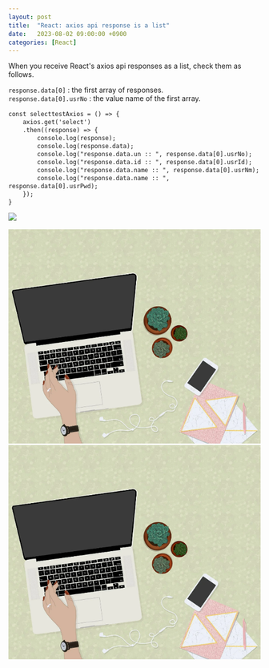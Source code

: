 ```yaml
---
layout: post
title:  "React: axios api response is a list"
date:   2023-08-02 09:00:00 +0900
categories: [React]
---
```


When you receive React's axios api responses as a list, check them as follows.   
   
`response.data[0]` : the first array of responses.   
`response.data[0].usrNo` : the value name of the first array.   
   
```react
const selecttestAxios = () => {
    axios.get('select')
    .then((response) => {
        console.log(response);
        console.log(response.data);
        console.log("response.data.un :: ", response.data[0].usrNo);
        console.log("response.data.id :: ", response.data[0].usrId);
        console.log("response.data.name :: ", response.data[0].usrNm);
        console.log("response.data.name :: ", response.data[0].usrPwd);
    });
}
```


<img src="https://th.bing.com/th?id=ORMS.940b39079df29728d2d4883226a4a05f&pid=Wdp&w=300&h=156&qlt=90&c=1&rs=1&dpr=1&p=0" />


![대체 텍스트](/_assets/profile.png)
![대체 텍스트](_assets/profile.png)
